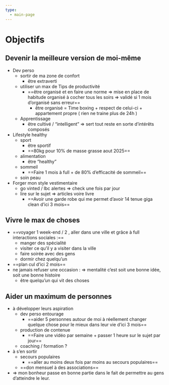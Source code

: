 ```yaml
---
type:
  - main-page
---
```

# Objectifs

## Devenir la meilleure version de moi-même

- Dev perso
    - sortir de ma zone de confort
        - être extraverti
    - utiliser un max de Tips de productivité
        - ==être organisé et en faire une norme ⇒ mise en place de habitude organisé à cocher tous les soirs ⇒ validé si 1 mois d’organisé sans erreur==
            - être organisé = Time boxing + respect de celui-ci + appartement propre ( rien ne traine plus de 24h )
    - Apprentissage
        - être cultivé / “intelligent” ⇒ sert tout reste en sorte d’intérêts composés
- Lifestyle healthy
    - sport
        - être sportif
        - ==80kg pour 10% de masse grasse aout 2025==
    - alimentation
        - être “healthy”
    - sommeil
        - ==Faire 1 mois à full + de 80% d’efficacité de sommeil==
    - soin peau
- Forger mon style vestimentaire
    - go vinted / lbc alertes ⇒ check une fois par jour
    - lire sur le sujet ⇒ articles voire livre
        - ==Avoir une garde robe qui me permet d’avoir 14 tenue giga clean d’ici 3 mois==

## Vivre le max de choses

- ==voyager 1 week-end / 2 , aller dans une ville et grâce à full interactions sociales :==
    - manger des spécialité
    - visiter ce qu’il y a visiter dans la ville
    - faire soirée avec des gens
    - dormir chez quelqu’un
- ==plan cul d’ici 2 mois==
- ne jamais refuser une occasion : ⇒ mentalité c’est soit une bonne idée, soit une bonne histoire
    - être quelqu’un qui vit des choses

## Aider un maximum de personnes

- à développer leurs aspiration
    - dev perso entourage
        - ==aider 5 personnes autour de moi à réellement changer quelque chose pour le mieux dans leur vie d’ici 3 mois==
    - production de contenue
        - ==Faire une vidéo par semaine + passer 1 heure sur le sujet par jour==
    - coaching / formation ?
- à s’en sortir
    - secours populaires
        - ==aller au moins deux fois par moins au secours populaires==
    - ==don mensuel à des associations==
- ⇒ mon bonheur passe en bonne partie dans le fait de permettre au gens d’atteindre le leur.